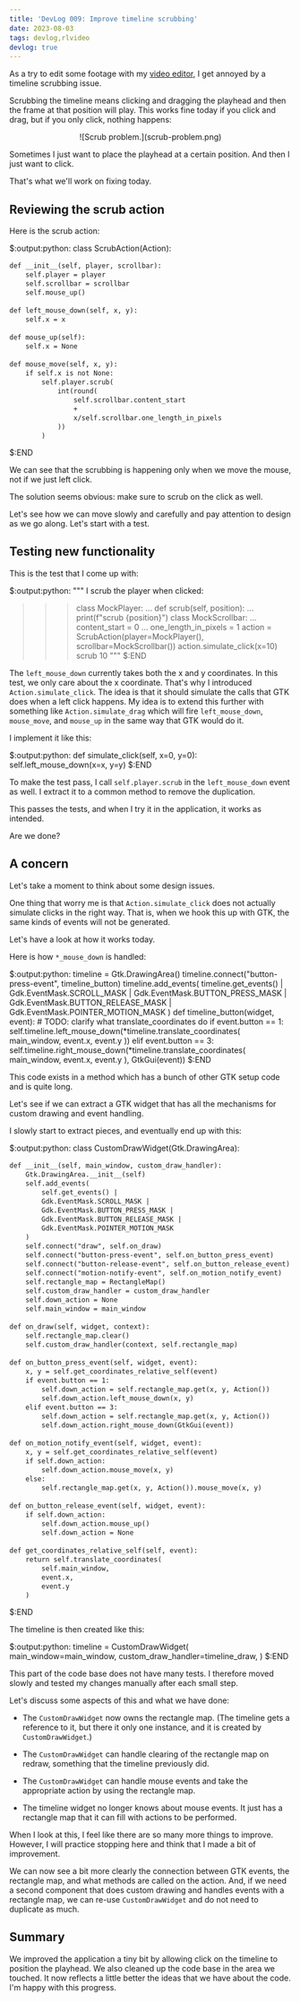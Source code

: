 ```yaml
---
title: 'DevLog 009: Improve timeline scrubbing'
date: 2023-08-03
tags: devlog,rlvideo
devlog: true
---
```


As a try to edit some footage with my [video
editor](/projects/rlvideo/index.html), I get annoyed by a timeline scrubbing
issue.

Scrubbing the timeline means clicking and dragging the playhead and then the
frame at that position will play. This works fine today if you click and drag,
but if you only click, nothing happens:

<p>
<center>
![Scrub problem.](scrub-problem.png)
</center>
</p>

Sometimes I just want to place the playhead at a certain position. And then I
just want to click.

That's what we'll work on fixing today.

## Reviewing the scrub action

Here is the scrub action:

$:output:python:
class ScrubAction(Action):

    def __init__(self, player, scrollbar):
        self.player = player
        self.scrollbar = scrollbar
        self.mouse_up()

    def left_mouse_down(self, x, y):
        self.x = x

    def mouse_up(self):
        self.x = None

    def mouse_move(self, x, y):
        if self.x is not None:
            self.player.scrub(
                int(round(
                    self.scrollbar.content_start
                    +
                    x/self.scrollbar.one_length_in_pixels
                ))
            )
$:END

We can see that the scrubbing is happening only when we move the mouse, not
if we just left click.

The solution seems obvious: make sure to scrub on the click as well.

Let's see how we can move slowly and carefully and pay attention to design as
we go along. Let's start with a test.

## Testing new functionality

This is the test that I come up with:

$:output:python:
"""
I scrub the player when clicked:

>>> class MockPlayer:
...     def scrub(self, position):
...         print(f"scrub {position}")
>>> class MockScrollbar:
...     content_start = 0
...     one_length_in_pixels = 1
>>> action = ScrubAction(player=MockPlayer(), scrollbar=MockScrollbar())
>>> action.simulate_click(x=10)
scrub 10
"""
$:END

The `left_mouse_down` currently takes both the x and y coordinates. In this
test, we only care about the x coordinate. That's why I introduced
`Action.simulate_click`. The idea is that it should simulate the calls that
GTK does when a left click happens. My idea is to extend this further with
something like `Action.simulate_drag` which will fire `left_mouse_down`,
`mouse_move`, and `mouse_up` in the same way that GTK would do it.

I implement it like this:

$:output:python:
def simulate_click(self, x=0, y=0):
    self.left_mouse_down(x=x, y=y)
$:END

To make the test pass, I call `self.player.scrub` in the `left_mouse_down`
event as well. I extract it to a common method to remove the duplication.

This passes the tests, and when I try it in the application, it works as
intended.

Are we done?

## A concern

Let's take a moment to think about some design issues.

One thing that worry me is that `Action.simulate_click` does not actually
simulate clicks in the right way. That is, when we hook this up with GTK, the
same kinds of events will not be generated.

Let's have a look at how it works today.

Here is how `*_mouse_down` is handled:

$:output:python:
timeline = Gtk.DrawingArea()
timeline.connect("button-press-event", timeline_button)
timeline.add_events(
    timeline.get_events() |
    Gdk.EventMask.SCROLL_MASK |
    Gdk.EventMask.BUTTON_PRESS_MASK |
    Gdk.EventMask.BUTTON_RELEASE_MASK |
    Gdk.EventMask.POINTER_MOTION_MASK
)
def timeline_button(widget, event):
    # TODO: clarify what translate_coordinates do
    if event.button == 1:
        self.timeline.left_mouse_down(*timeline.translate_coordinates(
            main_window,
            event.x,
            event.y
        ))
    elif event.button == 3:
        self.timeline.right_mouse_down(*timeline.translate_coordinates(
            main_window,
            event.x,
            event.y
        ), GtkGui(event))
$:END

This code exists in a method which has a bunch of other GTK setup code and is
quite long.

Let's see if we can extract a GTK widget that has all the mechanisms for custom
drawing and event handling.

I slowly start to extract pieces, and eventually end up with this:

$:output:python:
class CustomDrawWidget(Gtk.DrawingArea):

    def __init__(self, main_window, custom_draw_handler):
        Gtk.DrawingArea.__init__(self)
        self.add_events(
            self.get_events() |
            Gdk.EventMask.SCROLL_MASK |
            Gdk.EventMask.BUTTON_PRESS_MASK |
            Gdk.EventMask.BUTTON_RELEASE_MASK |
            Gdk.EventMask.POINTER_MOTION_MASK
        )
        self.connect("draw", self.on_draw)
        self.connect("button-press-event", self.on_button_press_event)
        self.connect("button-release-event", self.on_button_release_event)
        self.connect("motion-notify-event", self.on_motion_notify_event)
        self.rectangle_map = RectangleMap()
        self.custom_draw_handler = custom_draw_handler
        self.down_action = None
        self.main_window = main_window

    def on_draw(self, widget, context):
        self.rectangle_map.clear()
        self.custom_draw_handler(context, self.rectangle_map)

    def on_button_press_event(self, widget, event):
        x, y = self.get_coordinates_relative_self(event)
        if event.button == 1:
            self.down_action = self.rectangle_map.get(x, y, Action())
            self.down_action.left_mouse_down(x, y)
        elif event.button == 3:
            self.down_action = self.rectangle_map.get(x, y, Action())
            self.down_action.right_mouse_down(GtkGui(event))

    def on_motion_notify_event(self, widget, event):
        x, y = self.get_coordinates_relative_self(event)
        if self.down_action:
            self.down_action.mouse_move(x, y)
        else:
            self.rectangle_map.get(x, y, Action()).mouse_move(x, y)

    def on_button_release_event(self, widget, event):
        if self.down_action:
            self.down_action.mouse_up()
            self.down_action = None

    def get_coordinates_relative_self(self, event):
        return self.translate_coordinates(
            self.main_window,
            event.x,
            event.y
        )
$:END

The timeline is then created like this:

$:output:python:
timeline = CustomDrawWidget(
    main_window=main_window,
    custom_draw_handler=timeline_draw,
)
$:END

This part of the code base does not have many tests. I therefore moved slowly
and tested my changes manually after each small step.

Let's discuss some aspects of this and what we have done:

* The `CustomDrawWidget` now owns the rectangle map. (The timeline gets a
  reference to it, but there it only one instance, and it is created by
  `CustomDrawWidget`.)

* The `CustomDrawWidget` can handle clearing of the rectangle map on redraw,
  something that the timeline previously did.

* The `CustomDrawWidget` can handle mouse events and take the appropriate
  action by using the rectangle map.

* The timeline widget no longer knows about mouse events. It just has a
  rectangle map that it can fill with actions to be performed.

When I look at this, I feel like there are so many more things to improve.
However, I will practice stopping here and think that I made a bit of
improvement.

We can now see a bit more clearly the connection between GTK events, the
rectangle map, and what methods are called on the action. And, if we need a
second component that does custom drawing and handles events with a rectangle
map, we can re-use `CustomDrawWidget` and do not need to duplicate as much.

## Summary

We improved the application a tiny bit by allowing click on the timeline to
position the playhead. We also cleaned up the code base in the area we touched.
It now reflects a little better the ideas that we have about the code. I'm
happy with this progress.
